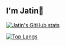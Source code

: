 ## I'm Jatin👋

[![Jatin's GitHub stats](https://github-readme-stats.vercel.app/api?username=jatinsuyal&show_icons=true)](https://github.com/jatinsuyal/github-readme-stats&show_icons=true)

[![Top Langs](https://github-readme-stats.vercel.app/api/top-langs/?username=jatinsuyal)](https://github.com/jatinsuyal/github-readme-stats)

